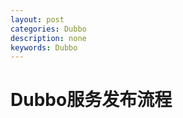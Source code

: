 ```yaml
---
layout: post
categories: Dubbo
description: none
keywords: Dubbo
---
```

# Dubbo服务发布流程














